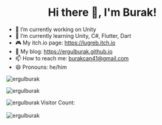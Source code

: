 <h1 align="center">Hi there 👋, I'm Burak!</h1>

- 🔭 I’m currently working on Unity
- 🌱 I’m currently learning Unity, C#, Flutter, Dart
- :video_game: My itch.io page: https://lugreb.itch.io
- 💬 My blog: https://ergulburak.github.io
- 📫 How to reach me: burakcan41@gmail.com
- 😄 Pronouns: he/him


<p>&nbsp;<img align="left" src="https://github-readme-stats.vercel.app/api?username=ergulburak&show_icons=true&theme=github_dark&hide=prs" alt="ergulburak" width="%50"/></p>
<p><img align="center" src="https://github-readme-stats.vercel.app/api/top-langs/?username=ergulburak&layout=compact&theme=github_dark" alt="ergulburak" width="%50"/></p>

<p><img align="left" src="https://spotify-recently-played-readme.vercel.app/api?user=11164240191&count=1" alt="ergulburak" width="%50"/></p>
<p>Visitor Count:<br><br>
  <img align="center" src="https://profile-counter.glitch.me/ergulburak/count.svg" alt="ergulburak" width="%50"/></p>
